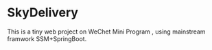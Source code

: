 # SkyDelivery
This is a tiny web project on WeChet Mini Program , using mainstream framwork SSM+SpringBoot.

